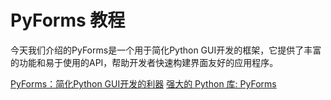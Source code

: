 # PyForms 教程

<show-structure depth="2"/>

今天我们介绍的PyForms是一个用于简化Python GUI开发的框架，它提供了丰富的功能和易于使用的API，帮助开发者快速构建界面友好的应用程序。


<seealso>
<category ref="ref_docs">
    <a href="https://mp.weixin.qq.com/s/WODnRWmhz0JJu26pHWJaJA">PyForms：简化Python GUI开发的利器</a>
    <a href="https://mp.weixin.qq.com/s/l5qmAOZrvf0tDuzpEWusYg">强大的 Python 库: PyForms</a>
</category>
<category ref="ref_github">
</category>
<category ref="ref_issues"></category>
<category ref="ref_hf"></category>
<category ref="ref_ms"></category>
</seealso>